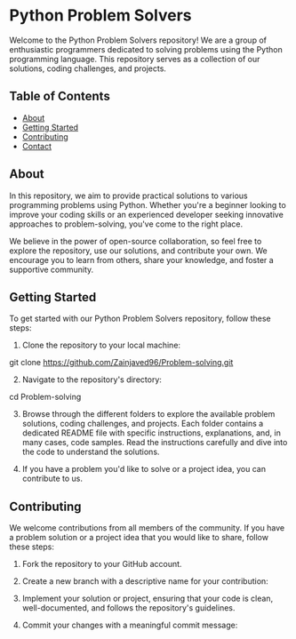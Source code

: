 # Python Problem Solvers

Welcome to the Python Problem Solvers repository! We are a group of enthusiastic programmers dedicated to solving problems using the Python programming language. This repository serves as a collection of our solutions, coding challenges, and projects.

## Table of Contents

- [About](#about)
- [Getting Started](#getting-started)
- [Contributing](#contributing)
- [Contact](#contact)

## About

In this repository, we aim to provide practical solutions to various programming problems using Python. Whether you're a beginner looking to improve your coding skills or an experienced developer seeking innovative approaches to problem-solving, you've come to the right place.

We believe in the power of open-source collaboration, so feel free to explore the repository, use our solutions, and contribute your own. We encourage you to learn from others, share your knowledge, and foster a supportive community.

## Getting Started

To get started with our Python Problem Solvers repository, follow these steps:

1. Clone the repository to your local machine:

git clone https://github.com/Zainjaved96/Problem-solving.git

2. Navigate to the repository's directory:

cd Problem-solving

3. Browse through the different folders to explore the available problem solutions, coding challenges, and projects. Each folder contains a dedicated README file with specific instructions, explanations, and, in many cases, code samples. Read the instructions carefully and dive into the code to understand the solutions.

4. If you have a problem you'd like to solve or a project idea, you can contribute to us.

## Contributing

We welcome contributions from all members of the community. If you have a problem solution or a project idea that you would like to share, follow these steps:

1. Fork the repository to your GitHub account.

2. Create a new branch with a descriptive name for your contribution:

3. Implement your solution or project, ensuring that your code is clean, well-documented, and follows the repository's guidelines.

4. Commit your changes with a meaningful commit message:
